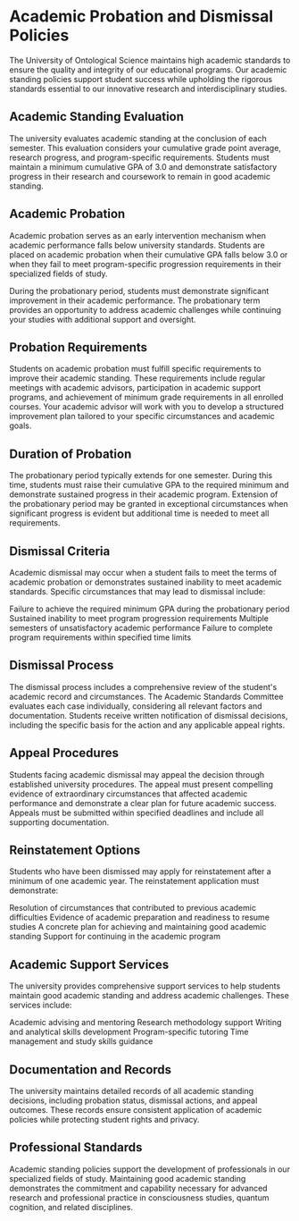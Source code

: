 # Academic Probation and Dismissal Policies

The University of Ontological Science maintains high academic standards to ensure the quality and integrity of our educational programs. Our academic standing policies support student success while upholding the rigorous standards essential to our innovative research and interdisciplinary studies.

## Academic Standing Evaluation

The university evaluates academic standing at the conclusion of each semester. This evaluation considers your cumulative grade point average, research progress, and program-specific requirements. Students must maintain a minimum cumulative GPA of 3.0 and demonstrate satisfactory progress in their research and coursework to remain in good academic standing.

## Academic Probation

Academic probation serves as an early intervention mechanism when academic performance falls below university standards. Students are placed on academic probation when their cumulative GPA falls below 3.0 or when they fail to meet program-specific progression requirements in their specialized fields of study.

During the probationary period, students must demonstrate significant improvement in their academic performance. The probationary term provides an opportunity to address academic challenges while continuing your studies with additional support and oversight.

## Probation Requirements

Students on academic probation must fulfill specific requirements to improve their academic standing. These requirements include regular meetings with academic advisors, participation in academic support programs, and achievement of minimum grade requirements in all enrolled courses. Your academic advisor will work with you to develop a structured improvement plan tailored to your specific circumstances and academic goals.

## Duration of Probation

The probationary period typically extends for one semester. During this time, students must raise their cumulative GPA to the required minimum and demonstrate sustained progress in their academic program. Extension of the probationary period may be granted in exceptional circumstances when significant progress is evident but additional time is needed to meet all requirements.

## Dismissal Criteria

Academic dismissal may occur when a student fails to meet the terms of academic probation or demonstrates sustained inability to meet academic standards. Specific circumstances that may lead to dismissal include:

Failure to achieve the required minimum GPA during the probationary period
Sustained inability to meet program progression requirements
Multiple semesters of unsatisfactory academic performance
Failure to complete program requirements within specified time limits

## Dismissal Process

The dismissal process includes a comprehensive review of the student's academic record and circumstances. The Academic Standards Committee evaluates each case individually, considering all relevant factors and documentation. Students receive written notification of dismissal decisions, including the specific basis for the action and any applicable appeal rights.

## Appeal Procedures

Students facing academic dismissal may appeal the decision through established university procedures. The appeal must present compelling evidence of extraordinary circumstances that affected academic performance and demonstrate a clear plan for future academic success. Appeals must be submitted within specified deadlines and include all supporting documentation.

## Reinstatement Options

Students who have been dismissed may apply for reinstatement after a minimum of one academic year. The reinstatement application must demonstrate:

Resolution of circumstances that contributed to previous academic difficulties
Evidence of academic preparation and readiness to resume studies
A concrete plan for achieving and maintaining good academic standing
Support for continuing in the academic program

## Academic Support Services

The university provides comprehensive support services to help students maintain good academic standing and address academic challenges. These services include:

Academic advising and mentoring
Research methodology support
Writing and analytical skills development
Program-specific tutoring
Time management and study skills guidance

## Documentation and Records

The university maintains detailed records of all academic standing decisions, including probation status, dismissal actions, and appeal outcomes. These records ensure consistent application of academic policies while protecting student rights and privacy.

## Professional Standards

Academic standing policies support the development of professionals in our specialized fields of study. Maintaining good academic standing demonstrates the commitment and capability necessary for advanced research and professional practice in consciousness studies, quantum cognition, and related disciplines.
